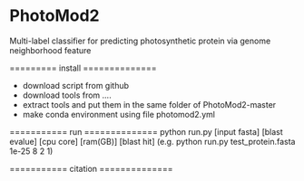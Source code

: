 # PhotoMod2
Multi-label classifier for predicting photosynthetic protein via genome neighborhood feature

========= install ==============
- download script from github
- download tools from ....
- extract tools and put them in the same folder of PhotoMod2-master 
- make conda environment using file photomod2.yml

=========== run ==============
python run.py [input fasta] [blast evalue] [cpu core] [ram(GB)] [blast hit]
(e.g. python run.py test_protein.fasta 1e-25 8 2 1)

=========== citation ==============
